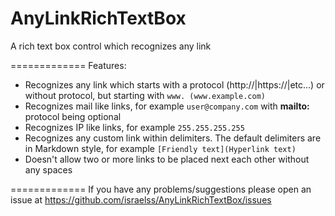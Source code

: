 AnyLinkRichTextBox
==================

A rich text box control which recognizes any link

=============
Features:
* Recognizes any link which starts with a protocol (http://|https://|etc...) or without protocol, but starting with `www. (www.example.com)`
* Recognizes mail like links, for example `user@company.com` with **mailto:** protocol being optional
* Recognizes IP like links, for example `255.255.255.255`
* Recognizes any custom link within delimiters. The default delimiters are in Markdown style, for example `[Friendly text](Hyperlink text)`
* Doesn't allow two or more links to be placed next each other without any spaces

=============
If you have any problems/suggestions please open an issue at https://github.com/israelss/AnyLinkRichTextBox/issues
